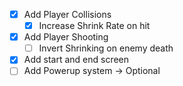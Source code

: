 - [x] Add Player Collisions
  - [x] Increase Shrink Rate on hit
- [x] Add Player Shooting
  - [ ] Invert Shrinking on enemy death
- [x] Add start and end screen
- [ ] Add Powerup system -> Optional